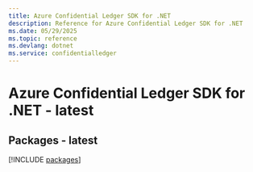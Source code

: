 ```yaml
---
title: Azure Confidential Ledger SDK for .NET
description: Reference for Azure Confidential Ledger SDK for .NET
ms.date: 05/29/2025
ms.topic: reference
ms.devlang: dotnet
ms.service: confidentialledger
---
```

# Azure Confidential Ledger SDK for .NET - latest
## Packages - latest
[!INCLUDE [packages](confidential-ledger-index.md)]